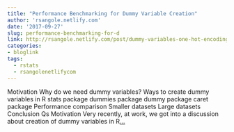 ```yaml
---
title: "Performance Benchmarking for Dummy Variable Creation"
author: 'rsangole.netlify.com'
date: '2017-09-27'
slug: performance-benchmarking-for-d
link: http://rsangole.netlify.com/post/dummy-variables-one-hot-encoding/
categories:
- bloglink
tags:
  - rstats
  - rsangolenetlifycom
---
```


Motivation Why do we need dummy variables? Ways to create dummy variables in R stats package dummies package dummy package caret package Performance comparison Smaller datasets Large datasets Conclusion Qs Motivation Very recently, at work, we got into a discussion about creation of dummy variables in R[... <i class="fas fa-external-link-alt"></i>](http://rsangole.netlify.com/post/dummy-variables-one-hot-encoding/)

